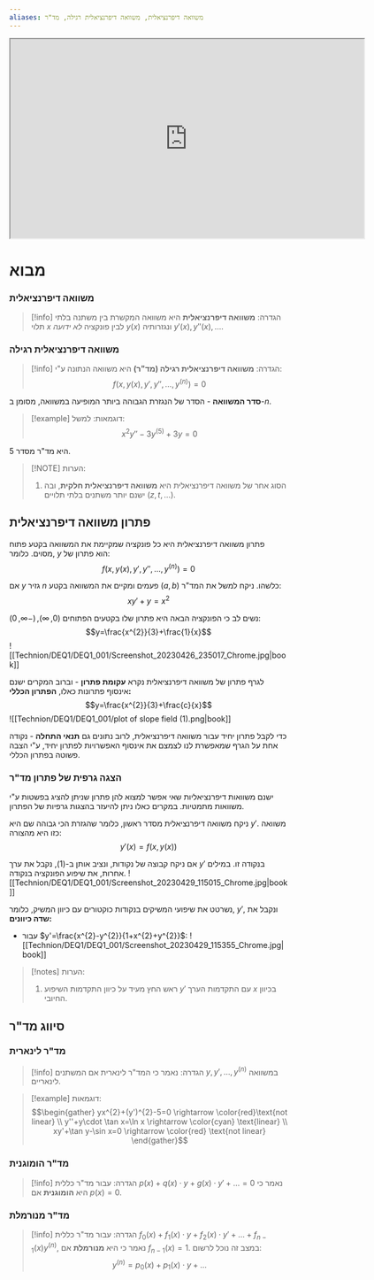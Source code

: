 ```yaml
---
aliases: משוואה דיפרנציאלית, משוואה דיפרנציאלית רגילה, מד"ר
---
```


<center>
<iframe width=640 height=360 src="https://www.youtube.com/embed/p_di4Zn4wz4"></iframe>
</center>

# מבוא
### משוואה דיפרנציאלית
>[!info] הגדרה:
**משוואה דיפרנציאלית** היא משוואה המקשרת בין משתנה בלתי תלוי $x$ לבין פונקציה *לא ידועה* $y(x)$ ונגזרותיה $y'(x), y''(x),\dots$.

### משוואה דיפרנציאלית רגילה
>[!info] הגדרה:
**משוואה דיפרנציאלית רגילה (מד"ר)**  היא משוואה הנתונה ע"י:
> $$f(x,y(x),y',y'',\dots ,y^{(n)})=0$$
> 
**סדר המשוואה** - הסדר של הנגזרת הגבוהה ביותר המופיעה במשוואה, מסומן ב-$n$.

>[!example] דוגמאות:
למשל:
$$x^{2}y''-3y^{(5)}+3y=0$$
>
היא מד"ר מסדר 5.

> [!NOTE] הערות:
> 1. הסוג אחר של משוואה דיפרנציאלית היא **משוואה דיפרנציאלית חלקית**, ובה ישנם יותר משתנים בלתי תלויים ($z,t,\dots$).

## פתרון משוואה דיפרנציאלית
פתרון משוואה דיפרנציאלית היא כל פונקציה שמקיימת את המשוואה בקטע פתוח מסוים. כלומר, $y$ הוא פתרון של:
$$f(x,y(x),y',y'',\dots ,y^{(n)})=0$$

אם $y$ גזיר $n$ פעמים ומקיים את המשוואה בקטע $(a,b)$ כלשהו.
ניקח למשל את המד"ר:
$$xy'+y=x^{2}$$

נשים לב כי הפונקציה הבאה היא פתרון שלו בקטעים הפתוחים $(0,\infty),(-\infty,0)$:
$$y=\frac{x^{2}}{3}+\frac{1}{x}$$
![[Technion/DEQ1/DEQ1_001/Screenshot_20230426_235017_Chrome.jpg|book]]

לגרף פתרון של משוואה דיפרנציאלית נקרא **עקומת פתרון** - וברוב המקרים ישנם אינסוף פתרונות כאלו, **הפתרון הכללי:**
$$y=\frac{x^{2}}{3}+\frac{c}{x}$$
![[Technion/DEQ1/DEQ1_001/plot of slope field (1).png|book]]

כדי לקבל פתרון יחיד עבור משוואה דיפרנציאלית, לרוב נתונים גם **תנאי התחלה** - נקודה אחת על הגרף שמאפשרת לנו לצמצם את אינסוף האפשרויות לפתרון יחיד, ע"י הצבה פשוטה בפתרון הכללי.

### הצגה גרפית של פתרון מד"ר
ישנם משוואות דיפרנציאליות שאי אפשר למצוא להן פתרון שניתן להציג בפשטות ע"י משוואות מתמטיות. במקרים כאלו ניתן להיעזר בהצגות גרפיות של הפתרון.

ניקח משוואה דיפרנציאלית מסדר ראשון, כלומר שהגזרת הכי גבוהה שם היא $y'$. משוואה כזו היא מהצורה:
$$y'(x)=f(x,y(x)) \tag{1}$$

אם ניקח קבוצה של נקודות, ונציב אותן ב-$(1)$, נקבל את ערך $y'$ בנקודה זו. במילים אחרות, את שיפוע הפונקציה בנקודה.
![[Technion/DEQ1/DEQ1_001/Screenshot_20230429_115015_Chrome.jpg|book]]

נשרטט את שיפועי המשיקים בנקודות כוקטורים עם כיוון המשיק, כלומר, $y'$, ונקבל את **שדה כיוונים:**
- עבור $y'=\frac{x^{2}-y^{2}}{1+x^{2}+y^{2}}$:
	![[Technion/DEQ1/DEQ1_001/Screenshot_20230429_115355_Chrome.jpg|book]]

>[!notes] הערות: 
>1. ראש החץ מעיד על כיוון התקדמות השיפוע $y'$ עם התקדמות הערך $x$ בכיוון החיובי.
## סיווג מד"ר

###  מד"ר לינארית
>[!info] הגדרה:
>נאמר כי המד"ר לינארית אם המשתנים $y,y',\dots,y^{(n)}$ במשוואה לינאריים.

>[!example] דוגמאות:
>$$\begin{gather}
yx^{2}+(y')^{2}-5=0 \rightarrow \color{red}\text{not linear}  \\
y''+y\cdot \tan x=\ln x \rightarrow  \color{cyan} \text{linear} \\
xy'+\tan y-\sin x=0 \rightarrow \color{red} \text{not linear}
\end{gather}$$

### מד"ר הומוגנית
>[!info] הגדרה:
> עבור מד"ר כללית $p(x)+q(x)\cdot y+ g(x)\cdot y'+\dots=0$ נאמר כי היא **הומוגנית** אם $p(x)=0$.

### מד"ר מנורמלת
>[!info] הגדרה:
>עבור מד"ר כללית ${f}_{0}(x)+{f}_{1}(x)\cdot y+{f}_{2}(x)\cdot y'+\dots+f_{n-1}(x)y^{(n)}$, נאמר כי היא **מנורמלת** אם $f_{n-1}(x)=1$. במצב זה נוכל לרשום:
>$$y^{(n)}={p}_{0}(x)+{p}_{1}(x)\cdot y+\dots $$
